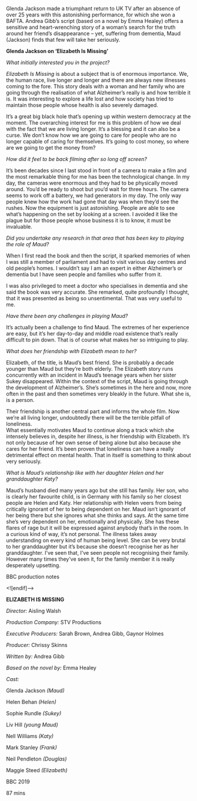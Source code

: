 

Glenda Jackson made a triumphant return to UK TV after an absence of over 25 years with this astonishing performance, for which she won a BAFTA. Andrea Gibb’s script (based on a novel by Emma Healey) offers a sensitive and heart-wrenching story of a woman’s search for the truth around her friend’s disappearance – yet, suffering from dementia, Maud (Jackson) finds that few will take her seriously.

**Glenda Jackson on ‘Elizabeth Is Missing’**

_What initially interested you in the project?_

_Elizabeth Is Missing_ is about a subject that is of enormous importance. We, the human race, live longer and longer and there are always new illnesses coming to the fore. This story deals with a woman and her family who are going through the realisation of what Alzheimer’s really is and how terrible it is. It was interesting to explore a life lost and how society has tried to maintain those people whose health is also severely damaged.

It’s a great big black hole that’s opening up within western democracy at the moment. The overarching interest for me is this problem of how we deal with the fact that we are living longer. It’s a blessing and it can also be a curse.  We don’t know how we are going to care for people who are no longer capable of caring for themselves. It’s going to cost money, so where are we going to get the money from?

_How did it feel to be back filming after so long off screen?_

It’s been decades since I last stood in front of a camera to make a film and the most remarkable thing for me has been the technological change. In my day, the cameras were enormous and they had to be physically moved around. You’d be ready to shoot but you’d wait for three hours. The camera seems to work off a battery, we had generators in my day. The only way people knew how the work had gone that day was when they’d see the rushes. Now the equipment is just astonishing. People are able to see what’s happening on the set by looking at a screen. I avoided it like the plague but for those people whose business it is to know, it must be invaluable.

_Did you undertake any research in that area that has been key to playing the role of Maud?_

When I first read the book and then the script, it sparked memories of when I was still a member of parliament and had to visit various day centres and old people’s homes. I wouldn’t say I am an expert in either Alzheimer’s or dementia but I have seen people and families who suffer from it.

I was also privileged to meet a doctor who specialises in dementia and she said the book was very accurate. She remarked, quite profoundly I thought, that it was presented as being so unsentimental. That was very useful to me.

_Have there been any challenges in playing Maud?_

It’s actually been a challenge to find Maud. The extremes of her experience are easy, but it’s her day-to-day and middle road existence that’s really difficult to pin down. That is of course what makes her so intriguing to play.

_What does her friendship with Elizabeth mean to her?_

Elizabeth, of the title, is Maud’s best friend. She is probably a decade younger than Maud but they’re both elderly. The Elizabeth story runs concurrently with an incident in Maud’s teenage years when her sister Sukey disappeared. Within the context of the script, Maud is going through the development of Alzheimer’s. She’s sometimes in the here and now, more often in the past and then sometimes very bleakly in the future. What she is, is a person.

Their friendship is another central part and informs the whole film. Now we’re all living longer, undoubtedly there will be the terrible pitfall of loneliness.  
What essentially motivates Maud to continue along a track which she intensely believes in, despite her illness, is her friendship with Elizabeth. It’s not only because of her own sense of being alone but also because she cares for her friend. It’s been proven that loneliness can have a really detrimental effect on mental health. That in itself is something to think about very seriously.

_What is Maud’s relationship like with her daughter Helen and her granddaughter Katy?_

Maud’s husband died many years ago but she still has family. Her son, who is clearly her favourite child, is in Germany with his family so her closest people are Helen and Katy. Her relationship with Helen veers from being critically ignorant of her to being dependent on her. Maud isn’t ignorant of her being there but she ignores what she thinks and says. At the same time she’s very dependent on her, emotionally and physically. She has these flares of rage but it will be expressed against anybody that’s in the room. In a curious kind of way, it’s not personal. The illness takes away understanding on every kind of human being level. She can be very brutal to her granddaughter but it’s because she doesn’t recognise her as her granddaughter. I’ve seen that, I’ve seen people not recognising their family. However many times they’ve seen it, for the family member it is really desperately upsetting.

BBC production notes

<![endif]-->

**ELIZABETH IS MISSING**

_Director:_ Aisling Walsh

_Production Company:_ STV Productions

_Executive Producers:_ Sarah Brown, Andrea Gibb, Gaynor Holmes

_Producer:_ Chrissy Skinns

_Written by:_ Andrea Gibb

_Based on the novel by:_ Emma Healey

_Cast:_

Glenda Jackson _(Maud)_

Helen Behan _(Helen)_

Sophie Rundle _(Sukey)_

Liv Hill _(young Maud)_

Nell Williams _(Katy)_

Mark Stanley _(Frank)_

Neil Pendleton _(Douglas)_

Maggie Steed _(Elizabeth)_

BBC 2019

87 mins
<!--stackedit_data:
eyJoaXN0b3J5IjpbLTIwNTg5NDM1OV19
-->